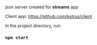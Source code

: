 json server created for <b>streams</b> app

Client app: https://github.com/kstrus/client

In the project directory, run:
### `npm start`
